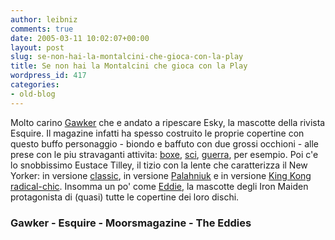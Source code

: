 ```yaml
---
author: leibniz
comments: true
date: 2005-03-11 10:02:07+00:00
layout: post
slug: se-non-hai-la-montalcini-che-gioca-con-la-play
title: Se non hai la Montalcini che gioca con la Play
wordpress_id: 417
categories:
- old-blog
---
```


Molto carino [Gawker](http://www.gawker.com/news/media/commentary/magazine-mascot-deathmatch-035638.php)
che e andato a ripescare Esky, la mascotte della rivista Esquire. Il
magazine infatti ha spesso costruito le proprie copertine con questo
buffo personaggio - biondo e baffuto con due grossi occhioni - alle
prese con le piu stravaganti attivita: [boxe](http://www.esquire.com/covergallery/coverdetail.html?y=1943&m=11), [sci](http://www.esquire.com/covergallery/coverdetail.html?y=1935&m=1), [guerra](http://www.esquire.com/covergallery/coverdetail.html?y=1942&m=5), per esempio. Poi c'e lo snobbissimo Eustace Tilley, il tizio con la lente che caratterizza il New Yorker: in versione [classic](http://www.gawker.com/news/esky_eustace.jpg), in versione [Palahniuk](http://www.moorsmagazine.com/images/coverburns.jpg) e in versione [King Kong radical-chic](http://www.moorsmagazine.com/images/coversearle.jpg). Insomma un po' come [Eddie](http://www.eddies.it/disco/discografia.htm), la mascotte degli Iron Maiden protagonista di (quasi) tutte le copertine dei loro dischi.




### Gawker - Esquire - Moorsmagazine - The Eddies
